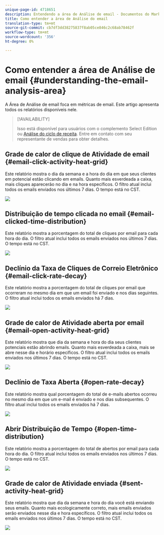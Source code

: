 ```yaml
---
unique-page-id: 4718651
description: Entendendo a área de Análise de email - Documentos do Marketing - Documentação do produto
title: Como entender a área de Análise do email
translation-type: tm+mt
source-git-commit: cb7df3dd38275837f8ab05ce846c2c68ab78462f
workflow-type: tm+mt
source-wordcount: '356'
ht-degree: 0%

---
```



# Como entender a área de Análise de email {#understanding-the-email-analysis-area}

A Área de Análise de email foca em métricas de email. Este artigo apresenta todos os relatórios disponíveis nele.

>[!AVAILABILITY]
>
>Isso está disponível para usuários com o complemento Select Edition ou [Análise do ciclo de receita](https://www.marketo.com/global-enterprise/marketo-revenue-cycle-analytics/). Entre em contato com seu representante de vendas para obter detalhes.

## Grade de calor de clique de Atividade de email {#email-click-activity-heat-grid}

Este relatório mostra o dia da semana e a hora do dia em que seus clientes em potencial estão clicando em emails. Quanto mais esverdeada a caixa, mais cliques aparecerão no dia e na hora específicos. O filtro atual inclui todos os emails enviados nos últimos 7 dias. O tempo está no CST.

![](assets/image2015-5-6-17-3a17-3a34.png)

## Distribuição de tempo clicada no email {#email-clicked-time-distribution}

Este relatório mostra a porcentagem do total de cliques por email para cada hora do dia. O filtro atual inclui todos os emails enviados nos últimos 7 dias. O tempo está no CST.

![](assets/image2015-5-6-17-3a20-3a55.png)

## Declínio da Taxa de Cliques de Correio Eletrônico {#email-click-rate-decay}

Este relatório mostra a porcentagem do total de cliques por email que ocorreram no mesmo dia em que um email foi enviado e nos dias seguintes. O filtro atual inclui todos os emails enviados há 7 dias.

![](assets/image2015-5-6-17-3a26-3a50.png)

## Grade de calor de Atividade aberta por email {#email-open-activity-heat-grid}

Este relatório mostra que dia da semana e hora do dia seus clientes potenciais estão abrindo emails. Quanto mais esverdeada a caixa, mais se abre nesse dia e horário específicos. O filtro atual inclui todos os emails enviados nos últimos 7 dias. O tempo está no CST.

![](assets/image2015-5-6-17-3a30-3a35.png)

## Declínio de Taxa Aberta {#open-rate-decay}

Este relatório mostra qual porcentagem do total de e-mails abertos ocorreu no mesmo dia em que um e-mail é enviado e nos dias subsequentes. O filtro atual inclui todos os emails enviados há 7 dias.

![](assets/image2015-5-6-17-3a37-3a25.png)

## Abrir Distribuição de Tempo {#open-time-distribution}

Este relatório mostra a porcentagem do total de abertos por email para cada hora do dia. O filtro atual inclui todos os emails enviados nos últimos 7 dias. O tempo está no CST.

![](assets/image2015-5-6-17-3a39-3a15.png)

## Grade de calor de Atividade enviada {#sent-activity-heat-grid}

Este relatório mostra que dia da semana e hora do dia você está enviando seus emails. Quanto mais ecologicamente correto, mais emails enviados serão enviados nesse dia e hora específicos. O filtro atual inclui todos os emails enviados nos últimos 7 dias. O tempo está no CST.

![](assets/seven.png)
